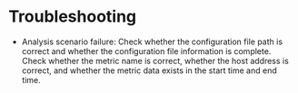 # Troubleshooting<a name="EN-US_TOPIC_0000001364496017"></a>

-   Analysis scenario failure: Check whether the configuration file path is correct and whether the configuration file information is complete. Check whether the metric name is correct, whether the host address is correct, and whether the metric data exists in the start time and end time.
